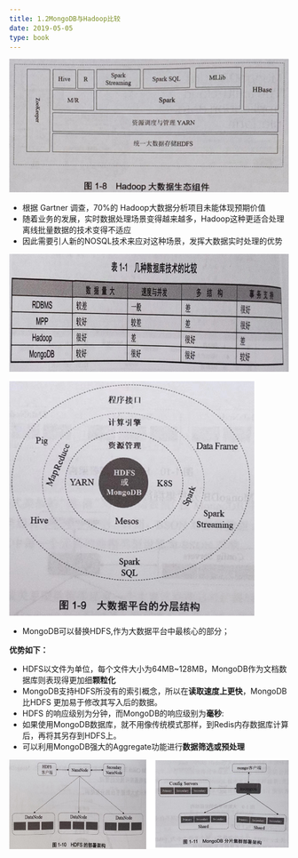 ```yaml
---
title: 1.2MongoDB与Hadoop比较
date: 2019-05-05
type: book
---
```

![1.2-1](./images/1.2-1.png)

- 根据 Gartner 调查，70%的 Hadoop大数据分析项目未能体现预期价值
- 随着业务的发展，实时数据处理场景变得越来越多，Hadoop这种更适合处理离线批量数据的技术变得不适应
- 因此需要引人新的NOSQL技术来应对这种场景，发挥大数据实时处理的优势

![1.2-2](./images/1.2-2.png)

![1.2-3](./images/1.2-3.png)

- MongoDB可以替换HDFS,作为大数据平台中最核心的部分；

**优势如下：**

- HDFS以文件为单位，每个文件大小为64MB~128MB，MongoDB作为文档数据库则表现得更加细**颗粒化**
- MongoDB支持HDFS所没有的索引概念，所以在**读取速度上更快**，MongoDB比HDFS 更加易于修改其写入后的数据。
- HDFS 的响应级别为分钟，而MongoDB的响应级别为**毫秒**:
- 如果使用MongoDB数据库，就不用像传统模式那样，到Redis内存数据库计算后，再将其另存到HDFS上。
- 可以利用MongoDB强大的Aggregate功能进行**数据筛选或预处理**

![1.2-4](./images/1.2-4.png)